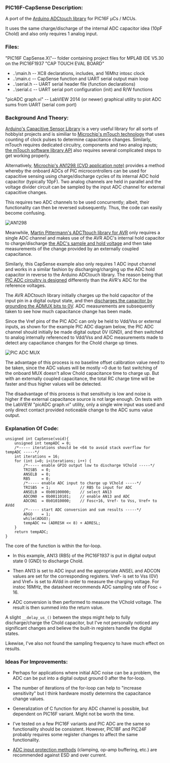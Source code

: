 ### PIC16F-CapSense Description:
A port of the [Arduino ADCtouch library](https://playground.arduino.cc/Code/ADCTouch/) for PIC16F µCs / MCUs.

It uses the same charge/discharge of the internal ADC capacitor idea (10pF Chold) and also only requires 1 analog input.

### Files:
"PIC16F CapSense.X\\"-- folder containing project files for MPLAB IDE V5.30 on the PIC16F1937 "CAP TOUCH EVAL BOARD"
* ..\main.h       --  XC8 declarations, includes, and 16Mhz intosc clock
* ..\main.c       --  CapSense function and  UART serial output main loop
* ..\serial.h     --  UART serial header file (function declarations)
* ..\serial.c     --  UART serial port configuration (init) and R/W functions

"picADC graph.vi" -- LabVIEW 2014 (or newer) graphical utility to plot ADC sums from UART (serial com port)


### Background And Theory:

[Arduino's Capacitive Sensor Library](https://playground.arduino.cc/Main/CapacitiveSensor/) is a very useful library for all sorts of hobbyist projects and is similiar to [Microchip's mTouch technology](https://www.microchip.com/stellent/groups/SiteComm_sg/documents/DeviceDoc/en542979.pdf) that uses counting of clock pulses to determine capacitance changes.  Similarly, mTouch requires dedicated circuitry, components and two analog inputs; [the mTouch software library API](https://microchipdeveloper.com/touch:mcc-api) also requires several complicated steps to get working properly.

Alternatively, [Microchip's AN1298 (CVD application note)](http://ww1.microchip.com/downloads/en/appnotes/01298a.pdf) provides a method whereby the onboard ADCs of PIC microcontrollers can be used for capacitive sensing using charge/discharge cycles of its internal ADC hold capacitor (typically 10pF).  Two analog channels are held in parallel and the voltage divider circuit can be sampled by the input ADC channel for external capacitive changes.

This requires two ADC channels to be used concurrently; albeit, their functionality can then be reversed subsequently.  Thus, the code can easily become confusing.

![AN1298](https://www.walduk.at/wp-content/uploads/2018/08/Screenshot_20180911_101414-1024x333.png)


Meanwhile, [Martin Pittermann's ADCTtouch library for AVR](https://github.com/martin2250/ADCTouch) only requires a single ADC channel and makes use of the AVR ADC's internal hold capacitor to charge/discharge [the ADC's sample and hold voltage](https://en.wikipedia.org/wiki/Sample_and_hold) and then take measurements of the change provided by an externally coupled capacitance.

Similarly, this CapSense example also only requires 1 ADC input channel and works in a similar fashion by discharging/charging up the ADC hold capacitor in reverse to the Arduino ADCtouch library.  The reason being that [PIC ADC circuitry is designed](https://electrosome.com/adc-pic-microcontroller-mplab-xc8/) differently than the AVR's ADC for the reference voltages.

The AVR ADCtouch library initially charges up the hold capacitor of the input pin in a digital output state, and then [discharges the capacitor by grounding the ADMUX bits to 0V](http://maxembedded.com/2011/06/the-adc-of-the-avr/).  ADC measurements are subsequently taken to see how much capacitance change has been made.

Since the Vref pins of the PIC ADC can only be held to Vdd/Vss or external inputs, as shown for the example PIC ADC diagram below, the PIC ADC channel should initially be made digital output 0V (GND), and then switched to analog internally referenced to Vdd/Vss and ADC measurements made to detect any capacitance changes for the Chold charge up times.

![PIC ADC MUX](https://electrosome.com/wp-content/uploads/2013/07/ADC-Module-Block-Diagram-PIC16F877A.jpg)

The advantage of this process is no baseline offset calibration value need to be taken, since the ADC values will be mostly ~0 due to fast switching of the onboard MUX doesn't allow Chold capacitance time to charge up.   But with an externally coupled capacitance, the total RC charge time will be faster and thus higher values will be detected.

The disadvantage of this process is that sensitivity is low and noise is higher if the external capacitance source is not large enough.  On tests with the LabVIEW "picADC graph.vi" utility, only a single wire input was used and only direct contact provided noticeable change to the ADC sums value output.


### Explanation Of Code:

```
unsigned int CapSense(void){
    unsigned int tempADC = 0;
    /*----- iterations should be <64 to avoid stack overflow for tempADC -----*/
    int iterations = 16;
    for (int i=0; i<iterations; i++) {
        /*----- enable GPIO output low to discharge VChold -----*/
        TRISB5  = 0;
        ANSELB  = 0;
        RB5     = 0;
        /*----- enable ADC input to charge up VChold -----*/
        TRISB5  = 1;             // RB5 to input for ADC
        ANSELB  = 0b00100000;    // select AN13
        ADCON0  = 0b00110101;    // enable AN13 and ADC
        ADCON1  = 0b01010000;    // Fosc÷16, Vref- to Vss, Vref+ to AVdd
        /*----- start ADC conversion and sum results -----*/
        ADGO    = 1;
        while(ADGO);
        tempADC += (ADRESH << 8) + ADRESL;
    }
    return tempADC;
}
```

The core of the function is within the for-loop.

* In this example, AN13 (RB5) of the PIC16F1937 is put in digital output state 0 (GND) to discharge Chold.


* Then AN13 is set to ADC input and the appropriate ANSEL and ADCON values are set for the corresponding registers.  Vref- is set to Vss (0V) and Vref+ is set to AVdd in order to measure the charging voltage.  For instoc 16MHz, the datasheet recommends ADC sampling rate of Fosc ÷ 16.

* ADC conversion is then performed to measure the VChold voltage.  The result is then summed into the return value.

A slight ```__delay_us_()``` between the steps might help to fully discharge/charge the Chold capacitor, but I've not personally noticed any significant changes and believe the built-in registers handle the digital states.

Likewise, I've also not found the sampling frequency to have much effect on results.


### Ideas For Improvements:

* Perhaps for applications where initial ADC noise can be a problem, the ADC can be put into a digital output ground 0 after the for-loop.

* The number of iterations of the for-loop can help to "increase sensitivity" but I think hardware mostly determins the capacitance change values.

* Generalization of C function for any ADC channel is possible, but dependent on PIC16F variant.   Might not be worth the time.

* I've tested on a few PIC16F variants and PIC ADC are the same so functionality should be consistent.   However, PIC18F and PIC24F probably requires some register changes to affect the same functionality.

* [ADC input protection methods](https://www.analog.com/en/technical-articles/protecting-adc-inputs.html) (clamping, op-amp buffering, etc.) are recommended against ESD and over current.
